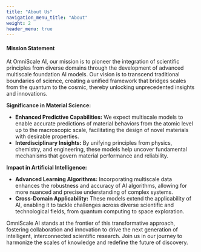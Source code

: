 ```yaml
---
title: "About Us"
navigation_menu_title: "About"
weight: 2
header_menu: true
---
```


<!-- 
Neither embedded figure shortcode, nor Markdown hook were able to render image from asset. 
You would have to .Resouces.GetMatch via custom shortcode.
![Jane Doe](/images/asset-happy-ethnic-woman-sitting-at-table-with-laptop-3769021.jpg) 
-->
<!-- ![Jane Doe](/images/static-happy-ethnic-woman-sitting-at-table-with-laptop-3769021.jpg)  -->

<!-- ##### Professional Experience -->

#### Mission Statement
At OmniScale AI, our mission is to pioneer the integration of scientific principles from diverse domains through the development of advanced multiscale foundation AI models. Our vision is to transcend traditional boundaries of science, creating a unified framework that bridges scales from the quantum to the cosmic, thereby unlocking unprecedented insights and innovations.

**Significance in Material Science:**
- **Enhanced Predictive Capabilities:** We expect multiscale models to enable accurate predictions of material behaviors from the atomic level up to the macroscopic scale, facilitating the design of novel materials with desirable properties.
- **Interdisciplinary Insights:** By unifying principles from physics, chemistry, and engineering, these models help uncover fundamental mechanisms that govern material performance and reliability.

**Impact in Artificial Intelligence:**
- **Advanced Learning Algorithms:** Incorporating multiscale data enhances the robustness and accuracy of AI algorithms, allowing for more nuanced and precise understanding of complex systems.
- **Cross-Domain Applicability:** These models extend the applicability of AI, enabling it to tackle challenges across diverse scientific and technological fields, from quantum computing to space exploration.

OmniScale AI stands at the frontier of this transformative approach, fostering collaboration and innovation to drive the next generation of intelligent, interconnected scientific research. Join us in our journey to harmonize the scales of knowledge and redefine the future of discovery.